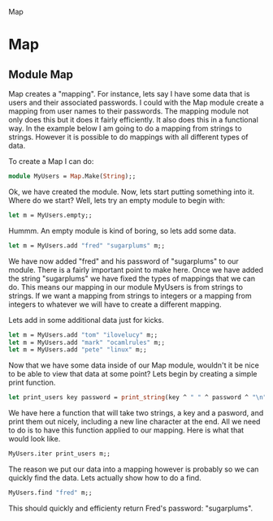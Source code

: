 Map

# Map
## Module Map
Map creates a "mapping". For instance, lets say I have some data that is
users and their associated passwords. I could with the Map module create
a mapping from user names to their passwords. The mapping module not
only does this but it does it fairly efficiently. It also does this in a
functional way. In the example below I am going to do a mapping from
strings to strings. However it is possible to do mappings with all
different types of data.

To create a Map I can do:

```ocaml
module MyUsers = Map.Make(String);;
```
Ok, we have created the module. Now, lets start putting something into
it. Where do we start? Well, lets try an empty module to begin with:

```ocaml
let m = MyUsers.empty;;
```
Hummm. An empty module is kind of boring, so lets add some data.

```ocaml
let m = MyUsers.add "fred" "sugarplums" m;;
```
We have now added "fred" and his password of "sugarplums" to our module.
There is a fairly important point to make here. Once we have added the
string "sugarplums" we have fixed the types of mappings that we can do.
This means our mapping in our module MyUsers is from strings to strings.
If we want a mapping from strings to integers or a mapping from integers
to whatever we will have to create a different mapping.

Lets add in some additional data just for kicks.

```ocaml
let m = MyUsers.add "tom" "ilovelucy" m;;
let m = MyUsers.add "mark" "ocamlrules" m;;
let m = MyUsers.add "pete" "linux" m;;
```
Now that we have some data inside of our Map module, wouldn't it be nice
to be able to view that data at some point? Lets begin by creating a
simple print function.

```ocaml
let print_users key password = print_string(key ^ " " ^ password ^ "\n");;
```
We have here a function that will take two strings, a key and a pasword,
and print them out nicely, including a new line character at the end.
All we need to do is to have this function applied to our mapping. Here
is what that would look like.

```ocaml
MyUsers.iter print_users m;;
```
The reason we put our data into a mapping however is probably so we can
quickly find the data. Lets actually show how to do a find.

```ocaml
MyUsers.find "fred" m;;
```
This should quickly and efficienty return Fred's password: "sugarplums".


